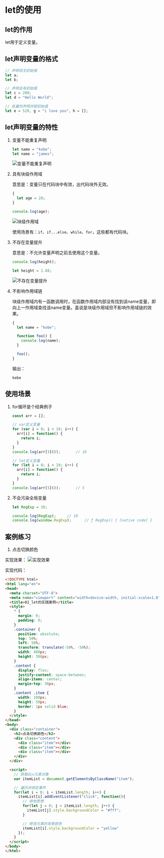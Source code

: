 # let的使用

## let的作用

let用于定义变量。

## let声明变量的格式

``` javascript
// 声明但无初始值
let a;
let b;

// 声明且有初始值
let c = 200;
let d = "Hello World";

// 批量的声明并赋初始值
let e = 520, g = "i love you", h = [];
```

## let声明变量的特性

1. 变量不能重复声明

   ``` javascript
   let name = "kobe";
   let name = "james";
   ```

   <img class="medium" :src="$withBase('/frontend/advanced/es6/01_let的使用/image-20201028105617132.png')" alt="变量不能重复声明">

2. 具有块级作用域

   意思是：变量只在代码块中有效，出代码块外无效。

   ``` javascript
   {
     let age = 20;
   }
   
   console.log(age);
   ```

   <img class="medium" :src="$withBase('/frontend/advanced/es6/01_let的使用/image-20201028110637504.png')" alt="块级作用域">
   

   使用场景有：`if`、`if...else`、`while`、`for`，这些都有代码块。

3. 不存在变量提升

   意思是：不允许变量声明之前去使用这个变量。

   ``` javascript
   console.log(height);
   
   let height = 1.88;
   ```

   <img class="medium" :src="$withBase('/frontend/advanced/es6/01_let的使用/image-20201028112555115.png')" alt="不存在变量提升">

4. 不影响作用域链

   块级作用域内有一函数调用时，在函数作用域内部没有找到该name变量，即向上一作用域查找该name变量。虽说是块级作用域但不影响作用域链的效果。

   ```javascript
   {
     let name = "kobe";
   
     function foo() {
       console.log(name);
     }
   
     foo();
   }
   ```

   输出：

   ```
   kebe
   ```

## 使用场景

1. for循环是个经典例子

   ```javascript
   const arr = [];
   
   // var定义变量
   for (var i = 0; i < 10; i++) {
     arr[i] = function() {
       return i;
     }
   }
   console.log(arr[5]());		// 10
   
   // let定义变量
   for (let i = 0; i < 10; i++) {
     arr[i] = function() {
       return i;
     }
   }
   console.log(arr[5]());		// 5
   ```

2. 不会污染全局变量

   ```javascript
   let RegExp = 10;
   
   console.log(RegExp);		// 10
   console.log(window.RegExp);		// ƒ RegExp() { [native code] }
   ```

## 案例练习

1. 点击切换颜色

实现效果：
<img class="medium" :src="$withBase('/frontend/advanced/es6/01_let的使用/image-20201028132302692.png')" alt="实现效果">

实现代码：

```html
<!DOCTYPE html>
<html lang="en">
<head>
  <meta charset="UTF-8">
  <meta name="viewport" content="width=device-width, initial-scale=1.0">
  <title>02_let的实践案例</title>
  <style>
    * {
      margin: 0;
      padding: 0;
    }
    .container {
      position: absolute;
      top: 50%;
      left: 50%;
      transform: translate(-50%, -50%);  
      width: 400px;
      height: 300px;
    }
    .content {
      display: flex;
      justify-content: space-between;
      align-items: center;
      margin-top: 30px;
    }
    .content .item {
      width: 100px;
      height: 50px;
      border: 1px solid blue;
    }
  </style>
</head>
<body>
  <div class="container">
    <h2>点击切换颜色</h2>
    <div class="content">
      <div class="item"></div>
      <div class="item"></div>
      <div class="item"></div>
    </div>
  </div>

  <script>
    // 获取div元素对象
    var itemList = document.getElementsByClassName("item");

    // 遍历并绑定事件
    for(let i = 0; i < itemList.length; i++) {
      itemList[i].addEventListener("click", function(){
        // 排他思想 
        for(let j = 0; j < itemList.length; j++) {
          itemList[j].style.backgroundColor = "#fff";
        }

        // 修改元素的背景颜色
        itemList[i].style.backgroundColor = "yellow"
      });
    }
  </script>
</body>
</html>
```

   